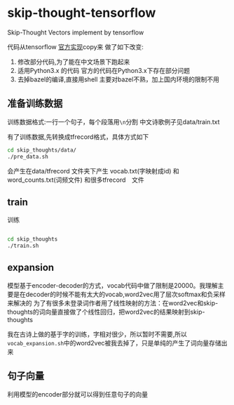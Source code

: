 # skip-thought-tensorflow
Skip-Thought Vectors implement by tensorflow


代码从tensorflow [官方实现](https://github.com/tensorflow/models/tree/master/research/skip_thoughts)copy来
做了如下改变:

1. 修改部分代码,为了能在中文场景下跑起来
2. 适用Python3.x 的代码 官方的代码在Python3.x下存在部分问题
3. 去掉bazel的编译,直接用shell 主要对bazel不熟，加上国内环境的限制不用

## 准备训练数据
 训练数据格式:一行一个句子，每个段落用```\n```分割
中文诗歌例子见data/train.txt

有了训练数据,先转换成tfrecord格式，具体方式如下
```bash
cd skip_thoughts/data/
./pre_data.sh
```

会产生在data/tfrecord 文件夹下产生 vocab.txt(字映射成id) 和word_counts.txt(词频文件) 和很多tfrecord　文件


## train

训练

````bash

cd skip_thoughts
./train.sh

````

## expansion

模型基于encoder-decoder的方式，vocab代码中做了限制是20000。我理解主要是在decoder的时候不能有太大的vocab,word2vec用了层次softmax和负采样来解决的
为了有很多未登录词作者用了线性映射的方法：在word2vec和skip-thoughts的词向量直接做了个线性回归，把word2vec的结果映射到skip-thoughts


我在古诗上做的基于字的训练，字相对很少，所以暂时不需要,所以```vocab_expansion.sh```中的word2vec被我去掉了，只是单纯的产生了词向量存储出来

## 句子向量

利用模型的encoder部分就可以得到任意句子的向量
```bash

```
